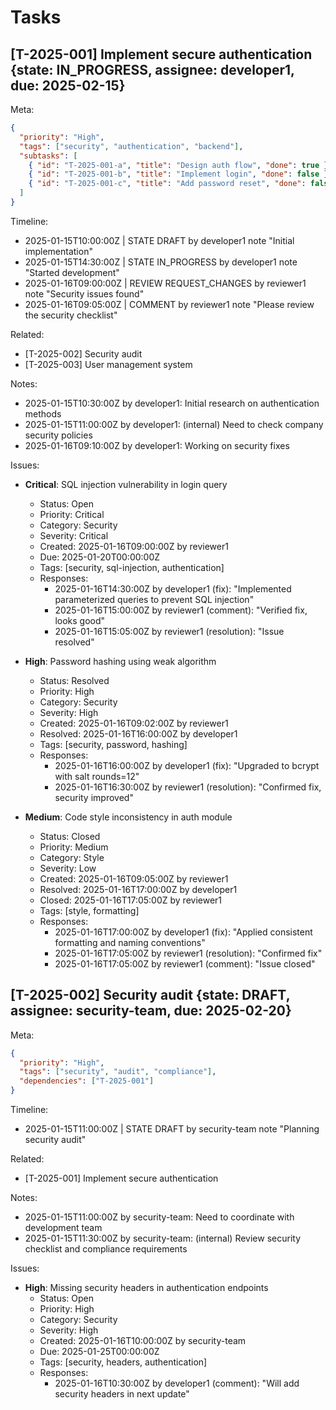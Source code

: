 # Tasks

## [T-2025-001] Implement secure authentication {state: IN_PROGRESS, assignee: developer1, due: 2025-02-15}

Meta:
```json
{
  "priority": "High",
  "tags": ["security", "authentication", "backend"],
  "subtasks": [
    { "id": "T-2025-001-a", "title": "Design auth flow", "done": true },
    { "id": "T-2025-001-b", "title": "Implement login", "done": false },
    { "id": "T-2025-001-c", "title": "Add password reset", "done": false }
  ]
}
```

Timeline:
- 2025-01-15T10:00:00Z | STATE DRAFT by developer1 note "Initial implementation"
- 2025-01-15T14:30:00Z | STATE IN_PROGRESS by developer1 note "Started development"
- 2025-01-16T09:00:00Z | REVIEW REQUEST_CHANGES by reviewer1 note "Security issues found"
- 2025-01-16T09:05:00Z | COMMENT by reviewer1 note "Please review the security checklist"

Related:
- [T-2025-002] Security audit
- [T-2025-003] User management system

Notes:
- 2025-01-15T10:30:00Z by developer1: Initial research on authentication methods
- 2025-01-15T11:00:00Z by developer1: (internal) Need to check company security policies
- 2025-01-16T09:10:00Z by developer1: Working on security fixes

Issues:
- **Critical**: SQL injection vulnerability in login query
  - Status: Open
  - Priority: Critical
  - Category: Security
  - Severity: Critical
  - Created: 2025-01-16T09:00:00Z by reviewer1
  - Due: 2025-01-20T00:00:00Z
  - Tags: [security, sql-injection, authentication]
  - Responses:
    - 2025-01-16T14:30:00Z by developer1 (fix): "Implemented parameterized queries to prevent SQL injection"
    - 2025-01-16T15:00:00Z by reviewer1 (comment): "Verified fix, looks good"
    - 2025-01-16T15:05:00Z by reviewer1 (resolution): "Issue resolved"

- **High**: Password hashing using weak algorithm
  - Status: Resolved
  - Priority: High
  - Category: Security
  - Severity: High
  - Created: 2025-01-16T09:02:00Z by reviewer1
  - Resolved: 2025-01-16T16:00:00Z by developer1
  - Tags: [security, password, hashing]
  - Responses:
    - 2025-01-16T16:00:00Z by developer1 (fix): "Upgraded to bcrypt with salt rounds=12"
    - 2025-01-16T16:30:00Z by reviewer1 (resolution): "Confirmed fix, security improved"

- **Medium**: Code style inconsistency in auth module
  - Status: Closed
  - Priority: Medium
  - Category: Style
  - Severity: Low
  - Created: 2025-01-16T09:05:00Z by reviewer1
  - Resolved: 2025-01-16T17:00:00Z by developer1
  - Closed: 2025-01-16T17:05:00Z by reviewer1
  - Tags: [style, formatting]
  - Responses:
    - 2025-01-16T17:00:00Z by developer1 (fix): "Applied consistent formatting and naming conventions"
    - 2025-01-16T17:05:00Z by reviewer1 (resolution): "Confirmed fix"
    - 2025-01-16T17:05:00Z by reviewer1 (comment): "Issue closed"

## [T-2025-002] Security audit {state: DRAFT, assignee: security-team, due: 2025-02-20}

Meta:
```json
{
  "priority": "High",
  "tags": ["security", "audit", "compliance"],
  "dependencies": ["T-2025-001"]
}
```

Timeline:
- 2025-01-15T11:00:00Z | STATE DRAFT by security-team note "Planning security audit"

Related:
- [T-2025-001] Implement secure authentication

Notes:
- 2025-01-15T11:00:00Z by security-team: Need to coordinate with development team
- 2025-01-15T11:30:00Z by security-team: (internal) Review security checklist and compliance requirements

Issues:
- **High**: Missing security headers in authentication endpoints
  - Status: Open
  - Priority: High
  - Category: Security
  - Severity: High
  - Created: 2025-01-16T10:00:00Z by security-team
  - Due: 2025-01-25T00:00:00Z
  - Tags: [security, headers, authentication]
  - Responses:
    - 2025-01-16T10:30:00Z by developer1 (comment): "Will add security headers in next update"
